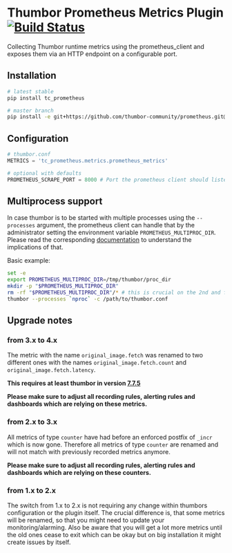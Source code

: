 # Thumbor Prometheus Metrics Plugin [![Build Status](https://travis-ci.org/thumbor-community/prometheus.svg?branch=master)](https://travis-ci.org/thumbor-community/prometheus)

Collecting Thumbor runtime metrics using the prometheus\_client and exposes them
via an HTTP endpoint on a configurable port.

## Installation

```bash
# latest stable
pip install tc_prometheus

# master branch
pip install -e git+https://github.com/thumbor-community/prometheus.git@master#egg=tc_prometheus
```

## Configuration

```python
# thumbor.conf
METRICS = 'tc_prometheus.metrics.prometheus_metrics'

# optional with defaults
PROMETHEUS_SCRAPE_PORT = 8000 # Port the prometheus client should listen on
```

## Multiprocess support

In case thumbor is to be started with multiple processes using the `--processes` argument, the prometheus
client can handle that by the administrator setting the environment variable `PROMETHEUS_MULTIPROC_DIR`.
Please read the corresponding [documentation](https://prometheus.github.io/client_python/multiprocess/) to
understand the implications of that.

Basic example:

```sh
set -e
export PROMETHEUS_MULTIPROC_DIR=/tmp/thumbor/proc_dir
mkdir -p "$PROMETHEUS_MULTIPROC_DIR"
rm -rf "$PROMETHEUS_MULTIPROC_DIR"/* # this is crucial on the 2nd and following runs, but check the documentation
thumbor --processes `nproc` -c /path/to/thumbor.conf
```

## Upgrade notes

### from 3.x to 4.x
The metric with the name `original_image.fetch` was renamed to two different ones with the names
`original_image.fetch.count` and `original_image.fetch.latency`.

**This requires at least thumbor in version [7.7.5](https://github.com/thumbor/thumbor/releases/tag/7.7.5)**

**Please make sure to adjust all recording rules, alerting rules and dashboards which are relying on these metrics.**

### from 2.x to 3.x
All metrics of type `counter` have had before an enforced postfix of `_incr` which is now gone. Therefore
all metrics of type `counter` are renamed and will not match with previously recorded metrics anymore.

**Please make sure to adjust all recording rules, alerting rules and dashboards which are relying on these counters.**

### from 1.x to 2.x
The switch from 1.x to 2.x is not requiring any change within thumbors configuration or the plugin itself.
The crucial difference is, that some metrics will be renamed, so that you might need to update your monitoring/alarming.
Also be aware that you will get a lot more metrics until the old ones cease to exit which can be okay but on big
installation it might create issues by itself.
